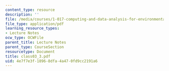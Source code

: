 ```yaml
---
content_type: resource
description: ''
file: /media/courses/1-017-computing-and-data-analysis-for-environmental-applications-fall-2003/4e7f7e3f18968dfa4a470fd9cc2191a6_class03_3.pdf
file_type: application/pdf
learning_resource_types:
- Lecture Notes
ocw_type: OCWFile
parent_title: Lecture Notes
parent_type: CourseSection
resourcetype: Document
title: class03_3.pdf
uid: 4e7f7e3f-1896-8dfa-4a47-0fd9cc2191a6
---
```

